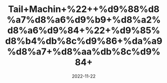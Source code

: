 ---
title: 'Tail+Machin+%22++%d9%88%d8%a7%d8%a6%d9%b9+%d8%a2%d8%a6%d9%84+%22+%d9%85%d8%b4%db%8c%d9%86+%da%a9%d8%a7+%d8%aa%db%8c%d9%84+'
date: '2022-11-22' 
metatag: '' 
inventory: '0' 
draft: false 
# meta description 
shortDescripton: 'White+Oil%2fPetroleum+Oil%22++It+belongs+to+the+group+of+medicines+called+laxatives+used+to+treat+constipation+associated+with+piles%2c+anal+fissure%2c+hernia%2c+cardiovascular+disorder%2c+endoscopy%2c+bowel+clearance+before+radioscopy.'
description: 'Oil+%22+%d8%b1%d9%88%d8%ba%d9%86+%22+%d8%aa%db%8c%d9%84'
longdescription: ''
tags: ''
brand: ''
subCategory: ''
unit: '50 ml-Pk'
sellCount: '0'
featured: True
# product Price
price: '50.0'
# Product Short Description
shortDescription: 'White+Oil%2fPetroleum+Oil%22++It+belongs+to+the+group+of+medicines+called+laxatives+used+to+treat+constipation+associated+with+piles%2c+anal+fissure%2c+hernia%2c+cardiovascular+disorder%2c+endoscopy%2c+bowel+clearance+before+radioscopy.'
productID: '6564F412-2243-ED11-996A-005056B3A416'
type: 'products'
category: 'Oil+%22+%d8%b1%d9%88%d8%ba%d9%86+%22+%d8%aa%db%8c%d9%84' 
thumnailproduct: 'https://eraconnect.blob.core.windows.net/product-images/aminsaddiquidawakhana/d7e57a3f-2692-4ea8-a98c-58cece2cfacd.webp' 
images:
  - image: 'https://eraconnect.blob.core.windows.net/product-images/aminsaddiquidawakhana/d7e57a3f-2692-4ea8-a98c-58cece2cfacd.webp'  
Variants:
---